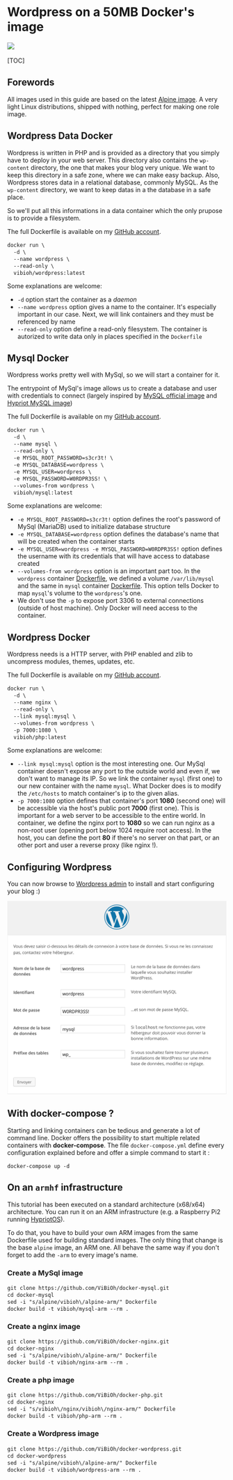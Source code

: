 # Wordpress on a 50MB Docker's image

[![](https://badge.imagelayers.io/vibioh/wordpress:latest.svg)](https://imagelayers.io/?images=vibioh/wordpress:latest 'Get your own badge on imagelayers.io')

[TOC]

## Forewords

All images used in this guide are based on the latest [Alpine image](https://registry.hub.docker.com/_/alpine/). A very light Linux distributions, shipped with nothing, perfect for making one role image.

## Wordpress Data Docker

Wordpress is written in PHP and is provided as a directory that you simply have to deploy in your web server. This directory also contains the `wp-content` directory, the one that makes your blog very unique. We want to keep this directory in a safe zone, where we can make easy backup. Also, Wordpress stores data in a relational database, commonly MySQL. As the `wp-content` directory, we want to keep datas in a the database in a safe place.

So we'll put all this informations in a data container which the only prupose is to provide a filesystem.

The full Dockerfile is available on my [GitHub account](https://github.com/ViBiOh/docker-wordpress/blob/master/Dockerfile).

    docker run \
      -d \
      --name wordpress \
      --read-only \
      vibioh/wordpress:latest


Some explanations are welcome:

* `-d` option start the container as a *daemon*
* `--name wordpress` option gives a name to the container. It's especially important in our case. Next, we will link containers and they must be referenced by name
* `--read-only` option define a read-only filesystem. The container is autorized to write data only in places specified in the `Dockerfile`

## Mysql Docker

Wordpress works pretty well with MySql, so we will start a container for it.

The entrypoint of MySql's image allows us to create a database and user with credentials to connect (largely inspired by [MySQL official image](https://github.com/docker-library/mysql) and [Hypriot MySQL image](https://github.com/hypriot/rpi-mysql))

The full Dockerfile is available on my [GitHub account](https://github.com/ViBiOh/docker-mysql/blob/master/Dockerfile).

    docker run \
      -d \
      --name mysql \
      --read-only \
      -e MYSQL_ROOT_PASSWORD=s3cr3t! \
      -e MYSQL_DATABASE=wordpress \
      -e MYSQL_USER=wordpress \
      -e MYSQL_PASSWORD=W0RDPR3SS! \
      --volumes-from wordpress \
      vibioh/mysql:latest

Some explanations are welcome:

* `-e MYSQL_ROOT_PASSWORD=s3cr3t!` option defines the root's password of MySql (MariaDB) used to initialize database structure
* `-e MYSQL_DATABASE=wordpress` option defines the database's name that will be created when the container starts
* `-e MYSQL_USER=wordpress -e MYSQL_PASSWORD=W0RDPR3SS!` option defines the username with its credentials that will have access to database created
* `--volumes-from wordpress` option is an important part too. In the `wordpress` container [Dockerfile](https://github.com/ViBiOh/docker-wordpress/blob/master/Dockerfile#L20), we defined a volume `/var/lib/mysql` and the same in `mysql` container [Dockerfile](https://github.com/ViBiOh/docker-mysql/blob/master/Dockerfile#L15). This option tells Docker to map `mysql`'s volume to the `wordpress`'s one.
* We don't use the `-p` to expose port 3306 to external connections (outside of host machine). Only Docker will need access to the container.

## Wordpress Docker

Wordpress needs is a HTTP server, with PHP enabled and zlib to uncompress modules, themes, updates, etc.

The full Dockerfile is available on my [GitHub account](https://github.com/ViBiOh/docker-php/blob/master/Dockerfile).

    docker run \
      -d \
      --name nginx \
      --read-only \
      --link mysql:mysql \
      --volumes-from wordpress \
      -p 7000:1080 \
      vibioh/php:latest

Some explanations are welcome:

* `--link mysql:mysql` option is the most interesting one. Our MySql container doesn't expose any port to the outside world and even if, we don't want to manage its IP. So we link the container `mysql` (first one) to our new container with the name `mysql`. What Docker does is to modify the `/etc/hosts` to match container's ip to the given alias.
* `-p 7000:1080` option defines that container's port **1080** (second one) will be accessible via the host's public port **7000** (first one). This is important for a web server to be accessible to the entire world. In container, we define the nginx port to **1080** so we can run nginx as a non-root user (opening port below 1024 require root access). In the host, you can define the port **80** if there's no server on that part, or an other port and user a reverse proxy (like nginx !).

## Configuring Wordpress

You can now browse to [Wordpress admin](http://blog.vibioh.fr/wp-admin/) to install and start configuring your blog :)

![](./wp_configure.png)

## With docker-compose ?

Starting and linking containers can be tedious and generate a lot of command line. Docker offers the possibility to start multiple related containers with **docker-compose**. The file `docker-compose.yml` define every configuration explained before and offer a simple command to start it :

    docker-compose up -d

## On an `armhf` infrastructure

This tutorial has been executed on a standard architecture (x68/x64) architecture. You can run it on an ARM infrastructure (e.g. a Raspberry Pi2 running [HypriotOS](http://blog.hypriot.com)).

To do that, you have to build your own ARM images from the same Dockerfile used for building standard images. The only thing that change is the base `alpine` image, an ARM one. All behave the same way if you don't forget to add the `-arm` to every image's name.

### Create a MySql image

    git clone https://github.com/ViBiOh/docker-mysql.git
    cd docker-mysql
    sed -i "s/alpine/vibioh\/alpine-arm/" Dockerfile
    docker build -t vibioh/mysql-arm --rm .

### Create a nginx image

    git clone https://github.com/ViBiOh/docker-nginx.git
    cd docker-nginx
    sed -i "s/alpine/vibioh\/alpine-arm/" Dockerfile
    docker build -t vibioh/nginx-arm --rm .

### Create a php image

    git clone https://github.com/ViBiOh/docker-php.git
    cd docker-nginx
    sed -i "s/vibioh\/nginx/vibioh\/nginx-arm/" Dockerfile
    docker build -t vibioh/php-arm --rm .

### Create a Wordpress image

    git clone https://github.com/ViBiOh/docker-wordpress.git
    cd docker-wordpress
    sed -i "s/alpine/vibioh\/alpine-arm/" Dockerfile
    docker build -t vibioh/wordpress-arm --rm .

